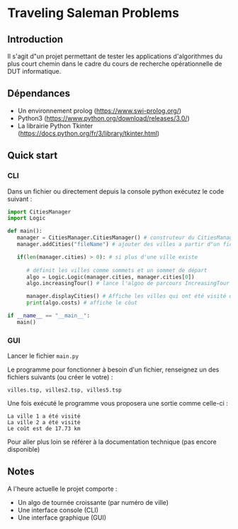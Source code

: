 # Traveling Saleman Problems

## Introduction

Il s'agit d"un projet permettant de tester les applications d'algorithmes du plus court chemin 
dans le cadre du cours de recherche opérationnelle
de DUT informatique.

## Dépendances 

- Un environnement prolog (https://www.swi-prolog.org/)
- Python3 (https://www.python.org/download/releases/3.0/)
- La librairie Python Tkinter (https://docs.python.org/fr/3/library/tkinter.html)

## Quick start

### CLI

Dans un fichier ou directement depuis la console python exécutez le code suivant :

```python
import CitiesManager
import Logic

def main():
   manager = CitiesManager.CitiesManager() # construteur du CitiesManager
   manager.addCities("fileName") # ajouter des villes a partir d"un fichier

   if(len(manager.cities) > 0): # si plus d'une ville existe
      
      # définit les villes comme sommets et un sommet de départ
      algo = Logic.Logic(manager.cities, manager.cities[0]) 
      algo.increasingTour() # lance l'algoo de parcours IncreasingTour

      manager.displayCities() # Affiche les villes qui ont été visité ou non
      print(algo.costs) # affiche le côut

if __name__ == "__main__":
   main()
```

### GUI

Lancer le fichier ```main.py```

Le programme pour fonctionner à besoin d'un fichier, renseignez un des fichiers suivants (ou créer le votre) :

```
villes.tsp, villes2.tsp, villes5.tsp
```

Une fois exécuté le programme vous proposera une sortie comme celle-ci :

```
La ville 1 a été visité
La ville 2 a été visité
Le coût est de 17.73 km
```

Pour aller plus loin se référer à la documentation technique (pas encore disponible)

## Notes

A l'heure actuelle le projet comporte :

- Un algo de tournée croissante (par numéro de ville)
- Une interface console (CLI)
- Une interface graphique (GUI)
